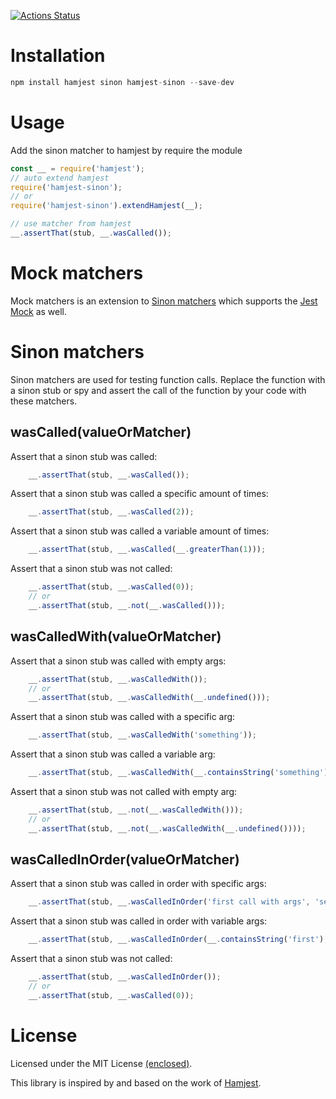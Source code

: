 [![Actions Status](https://github.com/mafo5/hamjest-sinon/workflows/Node%20CI/badge.svg)](https://github.com/mafo5/hamjest-sinon/actions)

# Installation

```Javascript
npm install hamjest sinon hamjest-sinon --save-dev
```

# Usage

Add the sinon matcher to hamjest by require the module
```Javascript
const __ = require('hamjest');
// auto extend hamjest
require('hamjest-sinon');
// or
require('hamjest-sinon').extendHamjest(__);

// use matcher from hamjest
__.assertThat(stub, __.wasCalled());
```

# Mock matchers

Mock matchers is an extension to [Sinon matchers](#Sinon%20matchers) which supports the [Jest Mock](https://jestjs.io/docs/mock-functions) as well.

# Sinon matchers

Sinon matchers are used for testing function calls. Replace the function with a sinon stub or spy and assert the call of the function by your code with these matchers.

## wasCalled(valueOrMatcher)
Assert that a sinon stub was called:
```Javascript
    __.assertThat(stub, __.wasCalled());
```

Assert that a sinon stub was called a specific amount of times:
```Javascript
    __.assertThat(stub, __.wasCalled(2));
```

Assert that a sinon stub was called a variable amount of times:
```Javascript
    __.assertThat(stub, __.wasCalled(__.greaterThan(1)));
```

Assert that a sinon stub was not called:

```Javascript
    __.assertThat(stub, __.wasCalled(0));
    // or
    __.assertThat(stub, __.not(__.wasCalled()));
```

## wasCalledWith(valueOrMatcher)
Assert that a sinon stub was called with empty args:
```Javascript
    __.assertThat(stub, __.wasCalledWith());
    // or 
    __.assertThat(stub, __.wasCalledWith(__.undefined()));
```

Assert that a sinon stub was called with a specific arg:
```Javascript
    __.assertThat(stub, __.wasCalledWith('something'));
```

Assert that a sinon stub was called a variable arg:
```Javascript
    __.assertThat(stub, __.wasCalledWith(__.containsString('something')));
```

Assert that a sinon stub was not called with empty arg:

```Javascript
    __.assertThat(stub, __.not(__.wasCalledWith()));
    // or 
    __.assertThat(stub, __.not(__.wasCalledWith(__.undefined())));
```

## wasCalledInOrder(valueOrMatcher)
Assert that a sinon stub was called in order with specific args:
```Javascript
    __.assertThat(stub, __.wasCalledInOrder('first call with args', 'second call with args'));
```

Assert that a sinon stub was called in order with variable args:
```Javascript
    __.assertThat(stub, __.wasCalledInOrder(__.containsString('first'), __.containsString('second')));
```

Assert that a sinon stub was not called:

```Javascript
    __.assertThat(stub, __.wasCalledInOrder());
    // or 
    __.assertThat(stub, __.wasCalled(0));
```

# License

Licensed under the MIT License [(enclosed)](./LICENSE). 

This library is inspired by and based on the work of [Hamjest](https://github.com/rluba/hamjest).
